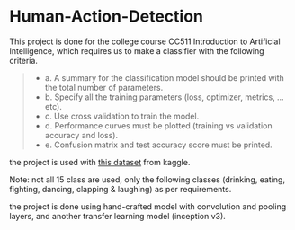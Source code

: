 # Human-Action-Detection
This project is done for the college course CC511 Introduction to Artificial Intelligence, which requires us to make a classifier with the following criteria.
> * a. A summary for the classification model should be printed with the total number of parameters.
> * b. Specify all the training parameters (loss, optimizer, metrics, …etc).
> * c. Use cross validation to train the model.
> * d. Performance curves must be plotted (training vs validation accuracy and loss).
> * e. Confusion matrix and test accuracy score must be printed.


the project is used with [this dataset](https://www.kaggle.com/datasets/emirhanai/human-action-detection-artificial-intelligence) from kaggle.

Note: not all 15 class are used, only the following classes (drinking, eating, fighting, dancing, clapping & laughing) as per requirements.

the project is done using hand-crafted model with convolution and pooling layers, and another transfer learning model (inception v3).
